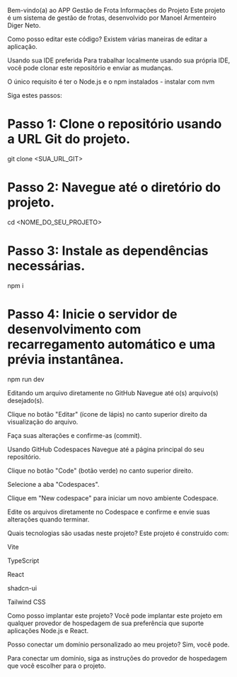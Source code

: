 Bem-vindo(a) ao APP Gestão de Frota
Informações do Projeto
Este projeto é um sistema de gestão de frotas, desenvolvido por Manoel Armenteiro Diger Neto.

Como posso editar este código?
Existem várias maneiras de editar a aplicação.

Usando sua IDE preferida
Para trabalhar localmente usando sua própria IDE, você pode clonar este repositório e enviar as mudanças.

O único requisito é ter o Node.js e o npm instalados - instalar com nvm

Siga estes passos:

# Passo 1: Clone o repositório usando a URL Git do projeto.
git clone <SUA_URL_GIT>

# Passo 2: Navegue até o diretório do projeto.
cd <NOME_DO_SEU_PROJETO>

# Passo 3: Instale as dependências necessárias.
npm i

# Passo 4: Inicie o servidor de desenvolvimento com recarregamento automático e uma prévia instantânea.
npm run dev


Editando um arquivo diretamente no GitHub
Navegue até o(s) arquivo(s) desejado(s).

Clique no botão "Editar" (ícone de lápis) no canto superior direito da visualização do arquivo.

Faça suas alterações e confirme-as (commit).

Usando GitHub Codespaces
Navegue até a página principal do seu repositório.

Clique no botão "Code" (botão verde) no canto superior direito.

Selecione a aba "Codespaces".

Clique em "New codespace" para iniciar um novo ambiente Codespace.

Edite os arquivos diretamente no Codespace e confirme e envie suas alterações quando terminar.

Quais tecnologias são usadas neste projeto?
Este projeto é construído com:

Vite

TypeScript

React

shadcn-ui

Tailwind CSS

Como posso implantar este projeto?
Você pode implantar este projeto em qualquer provedor de hospedagem de sua preferência que suporte aplicações Node.js e React.

Posso conectar um domínio personalizado ao meu projeto?
Sim, você pode.

Para conectar um domínio, siga as instruções do provedor de hospedagem que você escolher para o projeto.